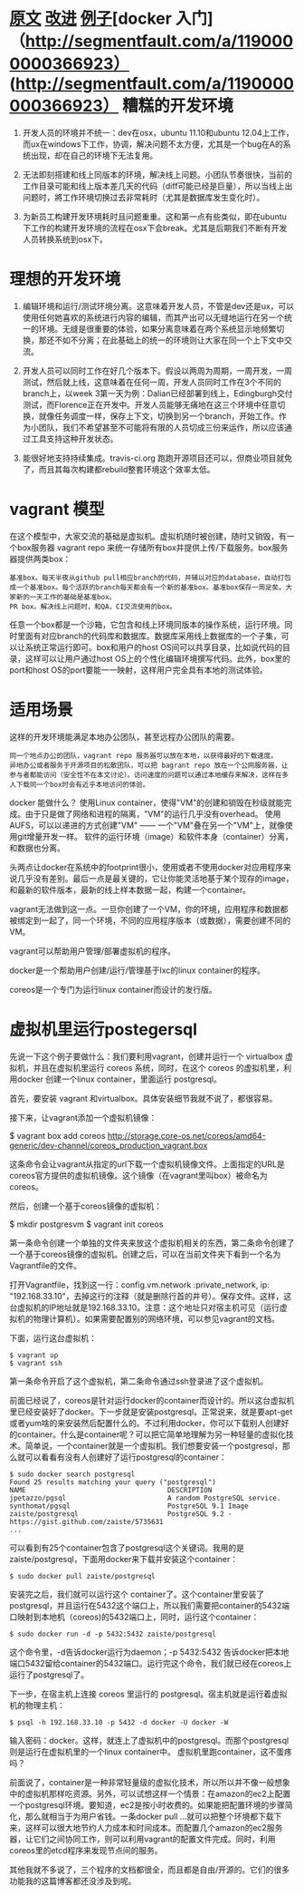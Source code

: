[原文](http://tchen.me/posts/2013-04-25-engineering-environment-for-smart-team.html)
[改进](http://zhuanlan.zhihu.com/prattle/19693311)
[例子](monnand.me/p/vagrant-docker-coreos/zhCN/)[docker 入门]（http://segmentfault.com/a/1190000000366923）
(http://segmentfault.com/a/1190000000366923）
糟糕的开发环境
========================
1. 开发人员的环境并不统一：dev在osx，ubuntu 11.10和ubuntu 12.04上工作，而ux在windows下工作，协调，解决问题不太方便，尤其是一个bug在A的系统出现，却在自己的环境下无法复用。
    
2. 无法即刻搭建和线上同版本的环境，解决线上问题。小团队节奏很快，当前的工作目录可能和线上版本差几天的代码（diff可能已经是巨量），所以当线上出问题时，將工作环境切换过去非常耗时（尤其是数据库发生变化时）。
    
3. 为新员工构建开发环境耗时且问题重重。这和第一点有些类似，即在ubuntu下工作的构建开发环境的流程在osx下会break。尤其是后期我们不断有开发人员转换系统到osx下。

理想的开发环境
========================

1. 编辑环境和运行/测试环境分离。这意味着开发人员，不管是dev还是ux，可以使用任何她喜欢的系统进行内容的编辑，而其产出可以无缝地运行在另一个统一的环境。无缝是很重要的体验，如果分离意味着在两个系统显示地频繁切换，那还不如不分离；在此基础上的统一的环境则让大家在同一个上下文中交流。

2. 开发人员可以同时工作在好几个版本下。假设以两周为周期，一周开发，一周测试，然后就上线，这意味着在任何一周，开发人员同时工作在3个不同的branch上，以week 3第一天为例：Dalian已经部署到线上，Edingburgh交付测试，而Florence正在开发中。开发人员能够无痛地在这三个环境中任意切换，就像任务调度一样，保存上下文，切换到另一个branch，开始工作。作为小团队，我们不希望甚至不可能将有限的人员切成三份来运作，所以应该通过工具支持这种开发状态。

3. 能很好地支持持续集成。travis-ci.org 跑跑开源项目还可以，但商业项目就免了，而且其每次构建都rebuild整套环境这个效率太低。


vagrant 模型
========================

在这个模型中，大家交流的基础是虚拟机。虚拟机随时被创建，随时又销毁，有一个box服务器 vagrant repo 来统一存储所有box并提供上传/下载服务。box服务器提供两类box：

    基准box。每天半夜从github pull相应branch的代码，并辅以对应的database，自动打包成一个基准box。每个活跃的branch每天都会有一个新的基准box。基准box保存一周足矣。大家新的一天工作的基础是基准box。
    PR box。解决线上问题时，和QA，CI交流使用的box。

任意一个box都是一个沙箱，它包含和线上环境同版本的操作系统，运行环境。同时里面有对应branch的代码库和数据库。数据库采用线上数据库的一个子集，可以让系统正常运行即可。box和用户的host OS间可以共享目录，比如说代码的目录，这样可以让用户通过host OS上的个性化编辑环境撰写代码。此外，box里的port和host OS的port要能一一映射，这样用户完全具有本地的测试体验。

适用场景
========================
这样的开发环境能满足本地办公团队，甚至远程办公团队的需要。

    同一个地点办公的团队，vagrant repo 服务器可以放在本地，以获得最好的下载速度。
    异地办公或者服务于开源项目的松散团队，可以把 bagrant repo 放在一个公网服务器，让参与者都能访问（安全性不在本文讨论）。访问速度的问题可以通过本地缓存来解决，这样在多人下载同一个box时会有近乎本地访问的体验。
    

docker 能做什么？
    使用Linux container，使得"VM"的创建和销毁在秒级就能完成。由于只是做了网络和进程的隔离，"VM"的运行几乎没有overhead。
    使用AUFS，可以以递进的方式创建"VM" —— 一个"VM"叠在另一个"VM"上，就像使用git增量开发一样。
    软件的运行环境（image）和软件本身（container）分离，和数据也分离。

头两点让docker在系统中的footprint很小，使用或者不使用docker对应用程序来说几乎没有差别。最后一点是最关键的，它让你能灵活地基于某个现存的image，和最新的软件版本，最新的线上样本数据一起，构建一个container。

vagrant无法做到这一点。一旦你创建了一个VM，你的环境，应用程序和数据都被绑定到一起了，同一个环境，不同的应用程序版本（或数据），需要创建不同的VM。




vagrant可以帮助用户管理/部署虚拟机的程序。

docker是一个帮助用户创建/运行/管理基于lxc的linux container的程序。

coreos是一个专门为运行linux container而设计的发行版。

虚拟机里运行postegersql
==============================
先说一下这个例子要做什么：我们要利用vagrant，创建并运行一个 virtualbox 虚拟机，并且在虚拟机里运行 coreos 系统，同时，在这个 coreos 的虚拟机里，利用docker 创建一个linux container，里面运行 postgresql。

首先，要安装 vagrant 和virtualbox。具体安装细节我就不说了，都很容易。

接下来，让vagrant添加一个虚拟机镜像：

$ vagrant box add coreos http://storage.core-os.net/coreos/amd64-generic/dev-channel/coreos_production_vagrant.box

这条命令会让vagrant从指定的url下载一个虚拟机镜像文件。上面指定的URL是coreos官方提供的虚拟机镜像。这个镜像（在vagrant里叫box）被命名为coreos。

然后，创建一个基于coreos镜像的虚拟机：

$ mkdir postgresvm
$ vagrant init coreos

第一条命令创建一个单独的文件夹来放这个虚拟机相关的东西，第二条命令创建了一个基于coreos镜像的虚拟机。创建之后，可以在当前文件夹下看到一个名为Vagrantfile的文件。

打开Vagrantfile，找到这一行：config.vm.network :private_network, ip: "192.168.33.10"，去掉这行的注释（就是删除行首的井号）。保存文件。这样，这台虚拟机的IP地址就是192.168.33.10。注意：这个地址只对宿主机可见（运行虚拟机的物理计算机）。如果需要配置别的网络环境，可以参见vagrant的文档。

下面，运行这台虚拟机：

	$ vagrant up
	$ vagrant ssh

第一条命令开启了这个虚拟机，第二条命令通过ssh登录进了这个虚拟机。

前面已经说了，coreos是针对运行docker的container而设计的。所以这台虚拟机里已经安装好了docker。下一步就是安装postgresql。正常说来，就是要apt-get或者yum啥的来安装然后配置什么的。不过利用docker，你可以下载别人创建好的container。什么是container呢？可以把它简单地理解为另一种轻量的虚拟化技术。简单说，一个container就是一个虚拟机。我们想要安装一个postgresql，那么就可以看看有没有人创建好了运行postgresql的container：

	$ sudo docker search postgresql
	Found 25 results matching your query ("postgresql")
	NAME                                   DESCRIPTION
	jpetazzo/pgsql                         A random PostgreSQL service.
	synthomat/pgsql                        PostgreSQL 9.1 Image
	zaiste/postgresql                      PostgreSQL 9.2 - https://gist.github.com/zaiste/5735631
	...

可以看到有25个container包含了postgresql这个关键词。我用的是zaiste/postgresql，下面用docker来下载并安装这个container：

	$ sudo docker pull zaiste/postgresql

安装完之后，我们就可以运行这个 container了。这个container里安装了postgresql，并且运行在5432这个端口上，所以我们需要把container的5432端口映射到本地机（coreos)的5432端口上，同时，运行这个container：

	$ sudo docker run -d -p 5432:5432 zaiste/postgresql

这个命令里，-d告诉docker运行为daemon；-p 5432:5432 告诉docker把本地端口5432留给container的5432端口。运行完这个命令，我们就已经在coreos上运行了postgresql了。

下一步，在宿主机上连接 coreos 里运行的 postgresql。宿主机就是运行着虚拟机的物理主机：

	$ psql -h 192.168.33.10 -p 5432 -d docker -U docker -W

输入密码：docker。这样，就连上了虚拟机中的postgresql。而那个postgresql则是运行在虚拟机里的一个linux container中。
虚拟机里跑container，这不蛋疼吗？

前面说了，container是一种非常轻量级的虚拟化技术，所以所以并不像一般想象中的虚拟机那样吃资源。另外，可以试想这样一个情景：在amazon的ec2上配置一个postgresql环境。要知道，ec2是按小时收费的。如果能把配置环境的步骤简化，那么就相当于为用户省钱。一条docker pull ...就可以把整个环境都下载下来，这样可以很大地节约人力成本和时间成本。而配置几个amazon的ec2服务器，让它们之间协同工作，则可以利用vagrant的配置文件完成。同时，利用coreos里的etcd程序来发现节点间的服务。

其他我就不多说了，三个程序的文档都很全，而且都是自由/开源的。它们的很多功能我的这篇博客都还没涉及到呢。

